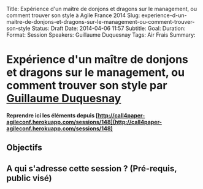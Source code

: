 Title: Expérience d'un maître de donjons et dragons sur le management, ou comment trouver son style à Agile France 2014 
Slug: experience-d-un-maitre-de-donjons-et-dragons-sur-le-management-ou-comment-trouver-son-style
Status: Draft
Date: 2014-04-06 11:57
Subtitle: 
Goal: 
Duration: 
Format: Session
Speakers: Guillaume Duquesnay
Tags: Air Frais
Summary: 


# Expérience d'un maître de donjons et dragons sur le management, ou comment trouver son style par [Guillaume Duquesnay](../bios/guillaume-duquesnay.html)

**Reprendre ici les éléments depuis [http://call4paper-agileconf.herokuapp.com/sessions/148](http://call4paper-agileconf.herokuapp.com/sessions/148)**
## Objectifs

## A qui s'adresse cette session ? (Pré-requis, public visé)


